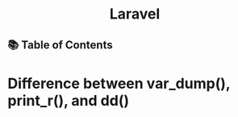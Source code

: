<div align='center'>

# Laravel
</div>

## 📚 Table of Contents




# Difference between var_dump(), print_r(), and dd() 